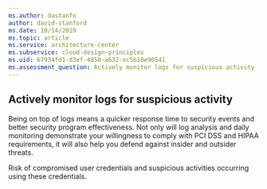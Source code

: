 ```yaml
---
ms.author: dastanfo
author: david-stanford
ms.date: 10/14/2019
ms.topic: article
ms.service: architecture-center
ms.subservice: cloud-design-principles
ms.uid: 67934fd1-d3ef-4850-a632-ec5b18e90541
ms.assessment_question: Actively monitor logs for suspicious activity
---
```

## Actively monitor logs for suspicious activity

Being on top of logs means a quicker response time to security events and better security program effectiveness. Not only will log analysis and daily monitoring demonstrate your willingness to comply with PCI DSS and HIPAA requirements, it will also help you defend against insider and outsider threats.

Risk of compromised user credentials and suspicious activities occurring using these credentials.
